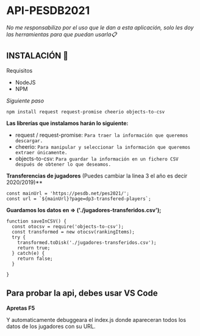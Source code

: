 # API-PESDB2021

_No me responsabilizo por el uso que le dan a esta aplicación, solo les doy las herramientas para que puedan usarla📋_

## INSTALACIÓN 🚀

Requisitos
* NodeJS
* NPM

_Siguiente paso_

```
npm install request request-promise cheerio objects-to-csv
```

**Las librerías que instalamos harán lo siguiente:**
* request / request-promise: ```Para traer la información que queremos descargar.```
* cheerio: ```Para manipular y seleccionar la información que queremos extraer únicamente.```
* objects-to-csv: ```Para guardar la información en un fichero CSV después de obtener lo que deseamos.```


**Transferencias de jugadores** (Puedes cambiar la linea 3 el año es decir 2020/2019)**
```nodejs
const mainUrl = 'https://pesdb.net/pes2021/';
const url = `${mainUrl}?page=dp3-transfered-players`; 
```



**Guardamos los datos en => ('./jugadores-transferidos.csv');**
```nodejs
function saveInCSV() {
  const otocsv = require('objects-to-csv');
  const transformed = new otocsv(rankingItems);
  try {
    transformed.toDisk('./jugadores-transferidos.csv');
    return true;
  } catch(e) {
    return false;
  }
  
}
```

## Para probar la api, debes usar VS Code
**Apretas F5**

Y automaticamente debuggeara el index.js donde apareceran todos los datos de los jugadores con su URL.

